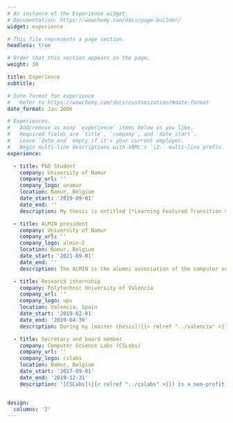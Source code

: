 ```yaml
---
# An instance of the Experience widget.
# Documentation: https://wowchemy.com/docs/page-builder/
widget: experience

# This file represents a page section.
headless: true

# Order that this section appears on the page.
weight: 30

title: Experience
subtitle:

# Date format for experience
#   Refer to https://wowchemy.com/docs/customization/#date-format
date_format: Jan 2006

# Experiences.
#   Add/remove as many `experience` items below as you like.
#   Required fields are `title`, `company`, and `date_start`.
#   Leave `date_end` empty if it's your current employer.
#   Begin multi-line descriptions with YAML's `|2-` multi-line prefix.
experience:

  - title: PhD Student
    company: University of Namur
    company_url: ''
    company_logo: unamur
    location: Namur, Belgium
    date_start: '2019-09-01'
    date_end: ''
    description: My thesis is entitled [*Learning Featured Transition Systems*]({{< relref "../poster" >}}). I am studying how to model the behaviour of Software Product Lines and how to automatically generate those kind of models.

  - title: ALMIN president
    company: University of Namur
    company_url: ''
    company_logo: almin-2
    location: Namur, Belgium
    date_start: '2021-09-01'
    date_end: ''
    description: The ALMIN is the alumni association of the computer science faculty in the university of Namur. This group organise activities for all the master and bachelor students who got their degree in the faculty. I am a board member of the association since 2019 and in 2021, I took the presidence.

  - title: Research internship
    company: Polytechnic University of Valencia
    company_url: ''
    company_logo: upv
    location: Valencia, Spain
    date_start: '2019-02-01'
    date_end: '2019-04-30'
    description: During my [master thesis]({{< relref "../valencia" >}}), I’ve done three months of research at the polytechnic university of Valencia (Spain), under the supervision of Pr. German Vidal.

  - title: Secretary and board member
    company: Computer Science Labs (CSLabs)
    company_url: ''
    company_logo: cslabs
    location: Namur, Belgium
    date_start: '2017-09-01'
    date_end: '2019-12-31'
    description: '[CSLabs]({{< relref "../cslabs" >}}) is a non-profit organisation founded by students from Unamur’s Faculty of Computer Science, in order to promote computer science externally and provide trainings in different fields by and for students.'


design:
  columns: '2'
---
```

